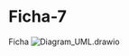 # Ficha-7
 Ficha
![Diagram_UML.drawio](https://github.com/MargaridaD/Ficha-7/blob/main/Diagram_UML.drawio)
